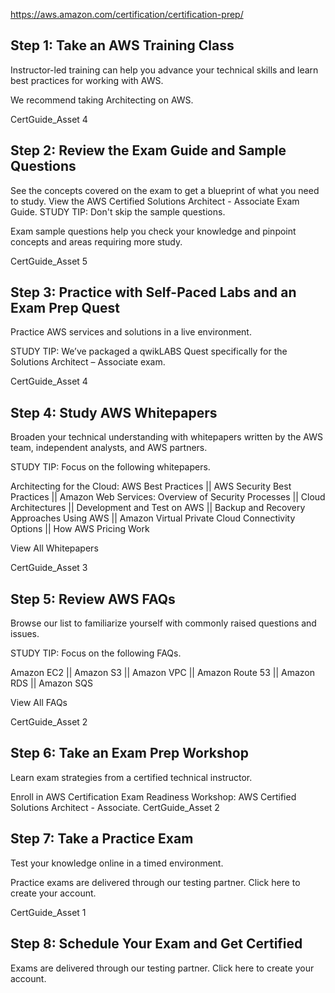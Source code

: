 https://aws.amazon.com/certification/certification-prep/


## Step 1: Take an AWS Training Class
Instructor-led training can help you advance your technical skills and learn best practices for working with AWS.

We recommend taking Architecting on AWS.

CertGuide_Asset 4
## Step 2: Review the Exam Guide and Sample Questions
See the concepts covered on the exam to get a blueprint of what you need to study. View the AWS Certified Solutions Architect - Associate Exam Guide.
STUDY TIP: Don't skip the sample questions.

Exam sample questions help you check your knowledge and pinpoint concepts and areas requiring more study.

CertGuide_Asset 5
## Step 3: Practice with Self-Paced Labs and an Exam Prep Quest
Practice AWS services and solutions in a live environment.

STUDY TIP: We’ve packaged a qwikLABS Quest specifically for the Solutions Architect – Associate exam.

CertGuide_Asset 4
## Step 4: Study AWS Whitepapers
Broaden your technical understanding with whitepapers written by the AWS team, independent analysts, and AWS partners.

STUDY TIP: Focus on the following whitepapers.

Architecting for the Cloud: AWS Best Practices || AWS Security Best Practices || Amazon Web Services: Overview of Security Processes || Cloud Architectures || Development and Test on AWS || Backup and Recovery Approaches Using AWS || Amazon Virtual Private Cloud Connectivity Options || How AWS Pricing Work

View All Whitepapers

CertGuide_Asset 3
## Step 5: Review AWS FAQs
Browse our list to familiarize yourself with commonly raised questions and issues.

STUDY TIP: Focus on the following FAQs.

Amazon EC2 || Amazon S3 || Amazon VPC || Amazon Route 53 || Amazon RDS || Amazon SQS

View All FAQs

CertGuide_Asset 2
## Step 6: Take an Exam Prep Workshop
Learn exam strategies from a certified technical instructor.

Enroll in AWS Certification Exam Readiness Workshop: AWS Certified Solutions Architect - Associate.
CertGuide_Asset 2
## Step 7: Take a Practice Exam
Test your knowledge online in a timed environment.

Practice exams are delivered through our testing partner. Click here to create your account.

CertGuide_Asset 1
## Step 8: Schedule Your Exam and Get Certified
Exams are delivered through our testing partner. Click here to create your account.
